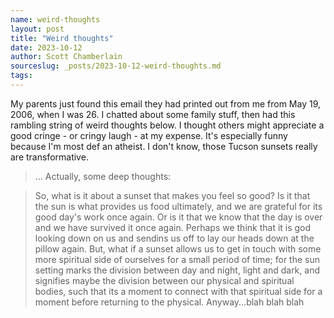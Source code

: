 ```yaml
---
name: weird-thoughts
layout: post
title: "Weird thoughts"
date: 2023-10-12
author: Scott Chamberlain
sourceslug: _posts/2023-10-12-weird-thoughts.md
tags:
---
```


My parents just found this email they had printed out from me from May 19, 2006, when I was 26. I chatted about some family stuff, then had this rambling string of weird thoughts below. I thought others might appreciate a good cringe - or cringy laugh - at my expense. It's especially funny because I'm most def an atheist. I don't know, those Tucson sunsets really are transformative.


> … Actually, some deep thoughts:

> So, what is it about a sunset that makes you feel so good? Is it that the sun is
what provides us food ultimately, and we are grateful for its good day's work
once again. Or is it that we know that the day is over and we have
survived it once again. Perhaps we think that it is god looking down on us and sendins us
off to lay our heads down at the pillow again. But, what if a sunset allows us
to get in touch with some more spiritual side of ourselves for a small period
of time; for the sun setting marks the division between day and night, light
and dark, and signifies maybe the division between our physical and spiritual
bodies, such that its a moment to connect with that spiritual side for a moment
before returning to the physical. Anyway...blah blah blah
